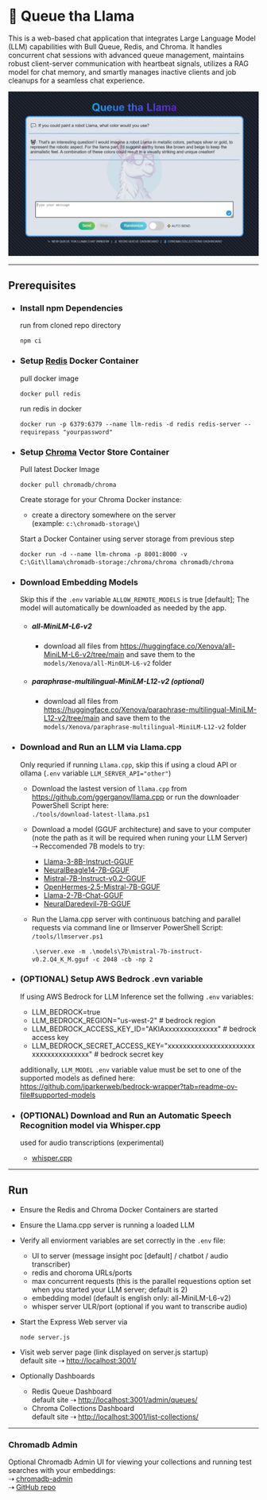 # 🦙 Queue tha Llama
This is a web-based chat application that integrates Large Language Model (LLM) capabilities with Bull Queue, Redis, and Chroma. It handles concurrent chat sessions with advanced queue management, maintains robust client-server communication with heartbeat signals, utilizes a RAG model for chat memory, and smartly manages inactive clients and job cleanups for a seamless chat experience.

<img src="./docs/chat.jpg" width="800">

---

## Prerequisites

- ### Install npm Dependencies
    run from cloned repo directory
    ```
    npm ci
    ```

- ### Setup [Redis](https://redis.io/) Docker Container  
    pull docker image
    ```
    docker pull redis
    ```
  
    run redis in docker
    ```
    docker run -p 6379:6379 --name llm-redis -d redis redis-server --requirepass "yourpassword" 
    ```

- ### Setup [Chroma](https://www.trychroma.com/) Vector Store Container
  Pull latest Docker Image
  ```
  docker pull chromadb/chroma
  ```

  Create storage for your Chroma Docker instance:
  - create a directory somewhere on the server  
    (example: `c:\chromadb-storage\`)

  Start a Docker Container using server storage from previous step  
  ```
  docker run -d --name llm-chroma -p 8001:8000 -v C:\Git\llama\chromadb-storage:/chroma/chroma chromadb/chroma
  ```

- ### Download Embedding Models  
  Skip this if the `.env` variable `ALLOW_REMOTE_MODELS` is true [default]; The model will automatically be downloaded as needed by the app.
  
  - ##### all-MiniLM-L6-v2
    - download all files from https://huggingface.co/Xenova/all-MiniLM-L6-v2/tree/main and save them to the `models/Xenova/all-Min0LM-L6-v2` folder

  - ##### paraphrase-multilingual-MiniLM-L12-v2 (optional)
    - download all files from https://huggingface.co/Xenova/paraphrase-multilingual-MiniLM-L12-v2/tree/main and save them to the `models/Xenova/paraphrase-multilingual-MiniLM-L12-v2` folder

- ### Download and Run an LLM via Llama.cpp
  Only requried if running `Llama.cpp`, skip this if using a cloud API or ollama (`.env` variable `LLM_SERVER_API="other"`)

  - Download the lastest version of `llama.cpp` from https://github.com/ggerganov/llama.cpp or run the downloader PowerShell Script here:  
    `./tools/download-latest-llama.ps1`
  - Download a model (GGUF architecture) and save to your computer (note the path as it will be required when runing your LLM Server)  
    ⇢ Reccomended 7B models to try:
      - [Llama-3-8B-Instruct-GGUF](https://huggingface.co/QuantFactory/Meta-Llama-3-8B-Instruct-GGUF/blob/main/Meta-Llama-3-8B-Instruct.Q4_K_M.gguf)
      - [NeuralBeagle14-7B-GGUF](https://huggingface.co/TheBloke/NeuralBeagle14-7B-GGUF/blob/main/neuralbeagle14-7b.Q4_K_M.gguf)
      - [Mistral-7B-Instruct-v0.2-GGUF](https://huggingface.co/TheBloke/Mistral-7B-Instruct-v0.2-GGUF/blob/main/mistral-7b-instruct-v0.2.Q4_K_M.gguf)
      - [OpenHermes-2.5-Mistral-7B-GGUF](https://huggingface.co/TheBloke/OpenHermes-2.5-Mistral-7B-GGUF/blob/main/openhermes-2.5-mistral-7b.Q4_K_M.gguf)
      - [Llama-2-7B-Chat-GGUF](https://huggingface.co/TheBloke/Llama-2-7B-Chat-GGUF/blob/main/llama-2-7b-chat.Q4_K_M.gguf)
      - [NeuralDaredevil-7B-GGUF](https://huggingface.co/brittlewis12/NeuralDaredevil-7B-GGUF/blob/main/neuraldaredevil-7b.Q4_K_M.gguf)

  - Run the Llama.cpp server with continuous batching and parallel requests via command line or llmserver PowerShell Script:  
    `/tools/llmserver.ps1`
 
    ```
    .\server.exe -m .\models\7b\mistral-7b-instruct-v0.2.Q4_K_M.gguf -c 2048 -cb -np 2
    ```

- ### (OPTIONAL) Setup AWS Bedrock .evn variable
  If using AWS Bedrock for LLM Inference set the follwing `.env` variables:
  - LLM_BEDROCK=true
  - LLM_BEDROCK_REGION="us-west-2"                                         # bedrock region
  - LLM_BEDROCK_ACCESS_KEY_ID="AKIAxxxxxxxxxxxxxx"                         # bedrock access key
  - LLM_BEDROCK_SECRET_ACCESS_KEY="xxxxxxxxxxxxxxxxxxxxxxxxxxxxxxxxxxxxxx" # bedrock secret key

  additionally, `LLM_MODEL` `.env` variable value must be set to one of the supported models as defined here:  
  https://github.com/jparkerweb/bedrock-wrapper?tab=readme-ov-file#supported-models

- ### (OPTIONAL) Download and Run an Automatic Speech Recognition model via Whisper.cpp
  used for audio transcriptions (experimental) 
  - [whisper.cpp](https://github.com/ggerganov/whisper.cpp)

---

## Run

- Ensure the Redis and Chroma Docker Containers are started
- Ensure the Llama.cpp server is running a loaded LLM
- Verify all enviorment variables are set correctly in the `.env` file:
  - UI to server (message insight poc [default] / chatbot / audio transcriber)
  - redis and choroma URLs/ports
  - max concurrent requests (this is the parallel requestions option set when you started your LLM server; default is 2)
  - embedding model (default is english only: all-MiniLM-L6-v2)
  - whisper server ULR/port (optional if you want to transcribe audio)
- Start the Express Web server via
    ```
    node server.js
    ```

- Visit web server page (link displayed on server.js startup)  
    default site ⇢ [http://localhost:3001/](http://localhost:3001/)

- Optionally Dashboards  
  - Redis Queue Dashboard  
    default site ⇢ [http://localhost:3001/admin/queues/](http://localhost:3001/admin/queues/)
  - Chroma Collections Dashboard  
    default site ⇢ [http://localhost:3001/list-collections/](http://localhost:3001/list-collections/)
 
 ---

 ### Chromadb Admin
 Optional Chromadb Admin UI for viewing your collections and running test searches with your embeddings:  
 ⇢ [chromadb-admin](https://flanker.github.io/chromadb-admin/)  
 ⇢ [GitHub repo](https://github.com/flanker/chromadb-admin)